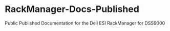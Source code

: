 # RackManager-Docs-Published
Public Published Documentation for the Dell ESI RackManager for DSS9000


